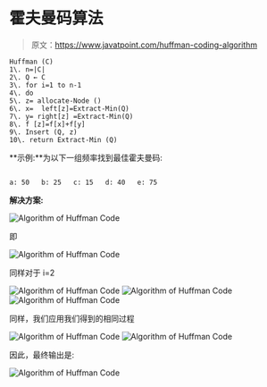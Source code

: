 # 霍夫曼码算法

> 原文：<https://www.javatpoint.com/huffman-coding-algorithm>

```
Huffman (C)
1\. n=|C|
2\. Q ← C
3\. for i=1 to n-1
4\. do
5\. z= allocate-Node ()
6\. x=  left[z]=Extract-Min(Q)
7\. y= right[z] =Extract-Min(Q)
8\. f [z]=f[x]+f[y]
9\. Insert (Q, z)
10\. return Extract-Min (Q)

```

**示例:**为以下一组频率找到最佳霍夫曼码:

```

a: 50	b: 25	c: 15	d: 40	e: 75

```

**解决方案:**

![Algorithm of Huffman Code](img/41d51ce7b73dbb5fff039f2d77432ed4.png)

即

![Algorithm of Huffman Code](img/6eded7a2eda847eb7ad0a58005b08559.png)

同样对于 i=2

![Algorithm of Huffman Code](img/04ee005a240feb641715162d67d500fa.png)
![Algorithm of Huffman Code](img/c0fd35e3e0949d9efa5166632724aa37.png)
![Algorithm of Huffman Code](img/8e19420cee7e4ad3e4ab857d674ce3e0.png)

同样，我们应用我们得到的相同过程

![Algorithm of Huffman Code](img/db73cf93fb64e7e321b7ca7618c2c507.png)
![Algorithm of Huffman Code](img/3d326dbb7c7fdab6c4dfefc1e558d751.png)

因此，最终输出是:

![Algorithm of Huffman Code](img/fac55d71d2fe5ac4a4aa73ca17a0d13e.png)